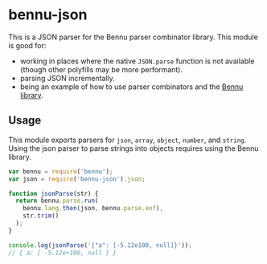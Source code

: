 # bennu-json

This is a JSON parser for the Bennu parser combinator library. This module is
good for:

* working in places where the native `JSON.parse` function is not available
(though other polyfills may be more performant).
* parsing JSON incrementally.
* being an example of how to use parser combinators and the [Bennu
library](http://bennu-js.com/).

## Usage

This module exports parsers for `json`, `array`, `object`, `number`, and
`string`. Using the json parser to parse strings into objects requires using
the Bennu library.

```javascript
var bennu = require('bennu');
var json = require('bennu-json').json;

function jsonParse(str) {
  return bennu.parse.run(
    bennu.lang.then(json, bennu.parse.eof),
    str.trim()
  );
}

console.log(jsonParse('{"a": [-5.12e100, null]}'));
// { a: [ -5.12e+100, null ] }
```
